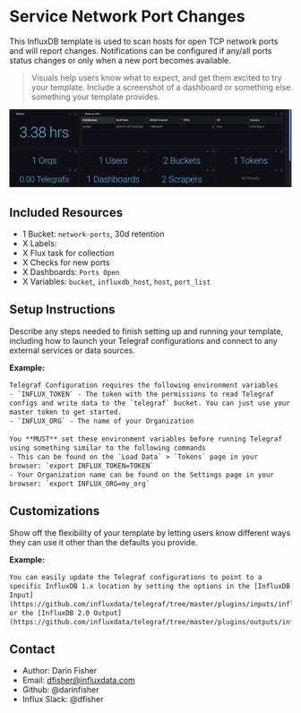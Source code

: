 # Service Network Port Changes

This InfluxDB template is used to scan hosts for open TCP network ports and will report changes.
Notifications can be configured if any/all ports status changes or only when a new port becomes available.


> Visuals help users know what to expect, and get them excited to try your template. Include a screenshot of a dashboard or something else something your template provides.

![Example Dashboard Screenshot](Example_Screenshot.png)

## Included Resources

- 1 Bucket: `network-ports`, 30d retention
- X Labels: 
- X Flux task for collection
- X Checks for new ports
- X Dashboards: `Ports Open`
- X Variables: `bucket`, `influxdb_host`, `host`, `port_list`

## Setup Instructions

Describe any steps needed to finish setting up and running your template, including how to launch your Telegraf configurations and connect to any external services or data sources.

**Example:**
    
    Telegraf Configuration requires the following environment variables
    - `INFLUX_TOKEN` - The token with the permissions to read Telegraf configs and write data to the `telegraf` bucket. You can just use your master token to get started.
    - `INFLUX_ORG` - The name of your Organization

    You **MUST** set these environment variables before running Telegraf using something similar to the following commands
    - This can be found on the `Load Data` > `Tokens` page in your browser: `export INFLUX_TOKEN=TOKEN`
    - Your Organization name can be found on the Settings page in your browser: `export INFLUX_ORG=my_org`

## Customizations

Show off the flexibility of your template by letting users know different ways they can use it other than the defaults you provide.

**Example:**

    You can easily update the Telegraf configurations to point to a specific InfluxDB 1.x location by setting the options in the [InfluxDB Input](https://github.com/influxdata/telegraf/tree/master/plugins/inputs/influxdb) or the [InfluxDB 2.0 Output](https://github.com/influxdata/telegraf/tree/master/plugins/outputs/influxdb_v2). 

## Contact

- Author: Darin Fisher
- Email: dfisher@influxdata.com
- Github: @darinfisher
- Influx Slack: @dfisher

